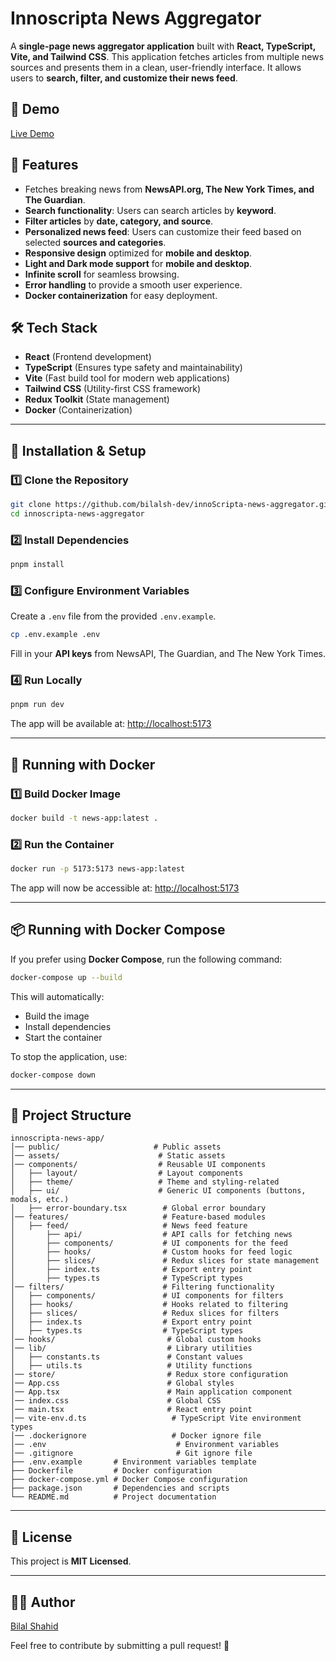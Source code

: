 # Innoscripta News Aggregator

A **single-page news aggregator application** built with **React, TypeScript, Vite, and Tailwind CSS**. This application fetches articles from multiple news sources and presents them in a clean, user-friendly interface. It allows users to **search, filter, and customize their news feed**.

## 🚀 Demo

[Live Demo](https://inno-scripta-news-aggregator-z137sujzr-bilalsahid929s-projects.vercel.app/)

## 📌 Features

- Fetches breaking news from **NewsAPI.org, The New York Times, and The Guardian**.
- **Search functionality**: Users can search articles by **keyword**.
- **Filter articles** by **date, category, and source**.
- **Personalized news feed**: Users can customize their feed based on selected **sources and categories**.
- **Responsive design** optimized for **mobile and desktop**.
- **Light and Dark mode support** for **mobile and desktop**.
- **Infinite scroll** for seamless browsing.
- **Error handling** to provide a smooth user experience.
- **Docker containerization** for easy deployment.

## 🛠️ Tech Stack

- **React** (Frontend development)
- **TypeScript** (Ensures type safety and maintainability)
- **Vite** (Fast build tool for modern web applications)
- **Tailwind CSS** (Utility-first CSS framework)
- **Redux Toolkit** (State management)
- **Docker** (Containerization)

---

## 🔧 Installation & Setup

### 1️⃣ Clone the Repository

```sh
git clone https://github.com/bilalsh-dev/innoScripta-news-aggregator.git
cd innoscripta-news-aggregator
```

### 2️⃣ Install Dependencies

```sh
pnpm install
```

### 3️⃣ Configure Environment Variables

Create a `.env` file from the provided `.env.example`.

```sh
cp .env.example .env
```

Fill in your **API keys** from NewsAPI, The Guardian, and The New York Times.

### 4️⃣ Run Locally

```sh
pnpm run dev
```

The app will be available at: [http://localhost:5173](http://localhost:5173)

---

## 🐳 Running with Docker

### 1️⃣ Build Docker Image

```sh
docker build -t news-app:latest .
```

### 2️⃣ Run the Container

```sh
docker run -p 5173:5173 news-app:latest
```

The app will now be accessible at: [http://localhost:5173](http://localhost:5173)

---

## 📦 Running with Docker Compose

If you prefer using **Docker Compose**, run the following command:

```sh
docker-compose up --build
```

This will automatically:

- Build the image
- Install dependencies
- Start the container

To stop the application, use:

```sh
docker-compose down
```

---

## 📜 Project Structure

```
innoscripta-news-app/
│── public/                     # Public assets
│── assets/                      # Static assets
│── components/                  # Reusable UI components
│   ├── layout/                  # Layout components
│   ├── theme/                   # Theme and styling-related
│   ├── ui/                      # Generic UI components (buttons, modals, etc.)
│   ├── error-boundary.tsx        # Global error boundary
│── features/                     # Feature-based modules
│   ├── feed/                     # News feed feature
│       ├── api/                  # API calls for fetching news
│       ├── components/           # UI components for the feed
│       ├── hooks/                # Custom hooks for feed logic
│       ├── slices/               # Redux slices for state management
│       ├── index.ts              # Export entry point
│       ├── types.ts              # TypeScript types
│── filters/                      # Filtering functionality
│   ├── components/               # UI components for filters
│   ├── hooks/                    # Hooks related to filtering
│   ├── slices/                   # Redux slices for filters
│   ├── index.ts                  # Export entry point
│   ├── types.ts                  # TypeScript types
│── hooks/                         # Global custom hooks
│── lib/                           # Library utilities
│   ├── constants.ts               # Constant values
│   ├── utils.ts                   # Utility functions
│── store/                         # Redux store configuration
│── App.css                        # Global styles
│── App.tsx                        # Main application component
│── index.css                      # Global CSS
│── main.tsx                       # React entry point
│── vite-env.d.ts                   # TypeScript Vite environment types
│── .dockerignore                   # Docker ignore file
│── .env                             # Environment variables
│── .gitignore                       # Git ignore file
├── .env.example       # Environment variables template
├── Dockerfile         # Docker configuration
├── docker-compose.yml # Docker Compose configuration
├── package.json       # Dependencies and scripts
└── README.md          # Project documentation
```

---

## 📄 License

This project is **MIT Licensed**.

---

## 👨‍💻 Author

[Bilal Shahid](https://github.com/bilalsh-dev)

Feel free to contribute by submitting a pull request! 🚀
